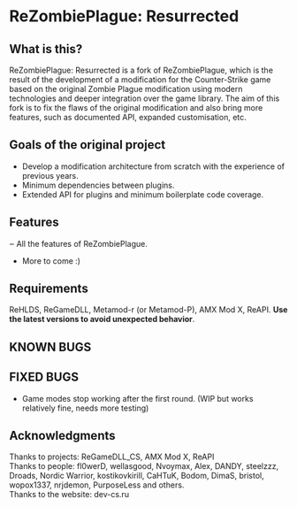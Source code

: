 # ReZombiePlague: Resurrected

## What is this?
ReZombiePlague: Resurrected is a fork of ReZombiePlague, which is the result of the development of a modification for the Counter-Strike game based on the original Zombie Plague modification using modern technologies and deeper integration over the game library. The aim of this fork is to fix the flaws of the original modification and also bring more features, such as documented API, expanded customisation, etc.

## Goals of the original project
* Develop a modification architecture from scratch with the experience of previous years.
* Minimum dependencies between plugins.
* Extended API for plugins and minimum boilerplate code coverage.

## Features
‒ All the features of ReZombiePlague.
+ More to come :)

## Requirements
ReHLDS, ReGameDLL, Metamod-r (or Metamod-P), AMX Mod X, ReAPI. **Use the latest versions to avoid unexpected behavior**.

## KNOWN BUGS

## FIXED BUGS
* Game modes stop working after the first round. (WIP but works relatively fine, needs more testing)

## Acknowledgments
Thanks to projects: ReGameDLL_CS, AMX Mod X, ReAPI<br/>
Thanks to people: fl0werD, wellasgood, Nvoymax, Alex, DANDY, steelzzz, Droads, Nordic Warrior, kostikovkirill, CaHTuK, Bodom, DimaS, bristol, wopox1337, nrjdemon, PurposeLess and others.<br/>
Thanks to the website: dev-cs.ru<br/>

